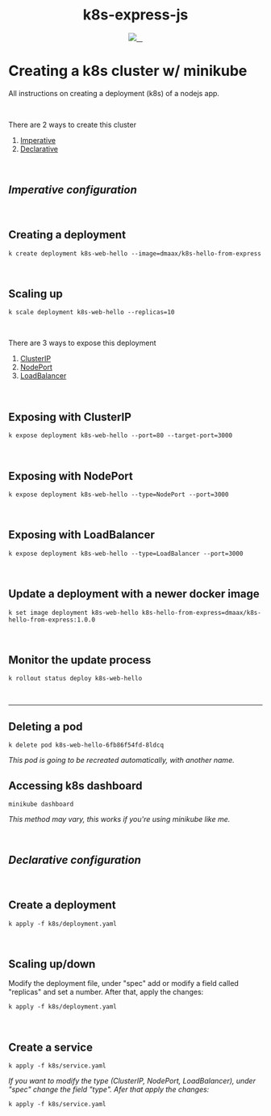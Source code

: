 <p align="center">
    <h1 align="center">k8s-express-js</h1>
</p>

<p align="center">
  <a aria-label="Kubernetes logo" href="https://vercel.com">
    <img src="https://img.shields.io/badge/v1.24.1-000.svg?style=for-the-badge&logo=Kubernetes&labelColor=000">
  </a>
  <a aria-label="Docker version" href="https://www.docker.com/">
    <img alt="" src="https://img.shields.io/badge/v20.10.17-000.svg?style=for-the-badge&logo=docker&labelColor=000">
  </a>
  <a aria-label="Node version" href="https://nodejs.org/">
    <img alt="" src="https://img.shields.io/badge/v18.12.1-000.svg?style=for-the-badge&logo=nodedotjs&labelColor=000">
  </a>
  <a aria-label="License" href="https://github.com/dmaax/k8s-express-js/blob/main/LICENSE">
    <img alt="" src="https://img.shields.io/github/license/dmaax/k8s-express-js?style=for-the-badge&labelColor=000000">
  </a>
</p>

# Creating a k8s cluster w/ minikube
<p> All instructions on creating a deployment (k8s) of a nodejs app.</p>
<br>

<p>There are 2 ways to create this cluster</p>

1. [Imperative](#imperative-configuration)
2. [Declarative](#declarative-configuration)

<br>

## *Imperative configuration*

<br>


## Creating a deployment

```
k create deployment k8s-web-hello --image=dmaax/k8s-hello-from-express
```
<br>

## Scaling up
```
k scale deployment k8s-web-hello --replicas=10
```
<br>


<p>There are 3 ways to expose this deployment</p>

1. [ClusterIP](#exposing-with-clusterip)
2. [NodePort](#exposing-with-nodeport)
3. [LoadBalancer](#exposing-with-loadbalancer)

<br>

## Exposing with ClusterIP
```
k expose deployment k8s-web-hello --port=80 --target-port=3000
```
<br>

## Exposing with NodePort
```
k expose deployment k8s-web-hello --type=NodePort --port=3000
```
<br>

## Exposing with LoadBalancer
```
k expose deployment k8s-web-hello --type=LoadBalancer --port=3000
```
<br>

## Update a deployment with a newer docker image
```
k set image deployment k8s-web-hello k8s-hello-from-express=dmaax/k8s-hello-from-express:1.0.0
```
<br>

## Monitor the update process
```
k rollout status deploy k8s-web-hello
```
<br>

<hr>

## Deleting a pod
```
k delete pod k8s-web-hello-6fb86f54fd-8ldcq
```
*This pod is going to be recreated automatically, with another name.*
<br>

## Accessing k8s dashboard
```
minikube dashboard
```
*This method may vary, this works if you're using minikube like me.*

<br>

## *Declarative configuration*

<br>

## Create a deployment
```
k apply -f k8s/deployment.yaml
```

<br>

## Scaling up/down
<p>Modify the deployment file, under "spec" add or modify a field called "replicas" and set a number. After that, apply the changes:</p>

```
k apply -f k8s/deployment.yaml
```

<br>

## Create a service
```
k apply -f k8s/service.yaml
```
*If you want to modify the type (ClusterIP, NodePort, LoadBalancer), under "spec" change the field "type". Afer that apply the changes:*

```
k apply -f k8s/service.yaml
```
